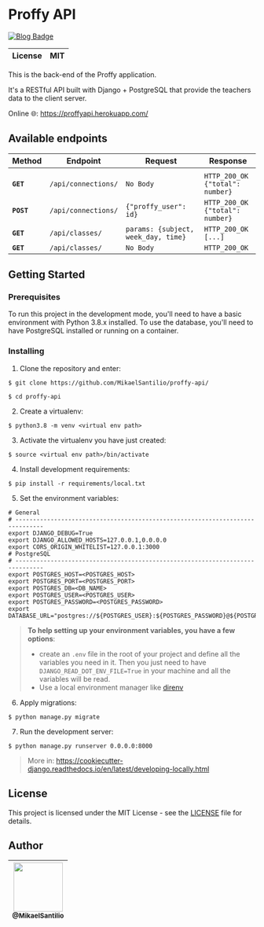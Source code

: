 # Proffy API

[![Blog Badge](https://img.shields.io/badge/Cookiecutter%20Django-black?label=built%20with&style=flat&logo=Django&color=12100e)](https://github.com/pydanny/cookiecutter-django/)



| License       | MIT           |
| ------------- |:-------------:|

This is the back-end of the Proffy application.

It's a RESTful API built with Django + PostgreSQL that 
provide the teachers data to the client server.

Online 🌐: https://proffyapi.herokuapp.com/


## Available endpoints


| Method     | Endpoint        | Request                                             | Response                                 |
| ---------- | --------------- | --------------------------------------------------- | ---------------------------------------- |
|  |
| **`GET`**  | `/api/connections/` | `No Body`                                           | `HTTP_200_OK`<br>`{"total": number}` |
| **`POST`** | `/api/connections/` | `{"proffy_user": id}`                               | `HTTP_200_OK`<br>`{"total": number}` |
| **`GET`**  | `/api/classes/`     | `params: {subject, week_day, time}`                                           | `HTTP_200_OK`<br>`[...]`                    |
| **`GET`**  | `/api/classes/`     | `No Body` | `HTTP_200_OK`                            |

## Getting Started

### Prerequisites
To run this project in the development mode, you'll need to have a basic environment with Python 3.8.x installed. To use the database, you'll need to have PostgreSQL installed or running on a container.

### Installing
1. Clone the repository and enter:
```shell
$ git clone https://github.com/MikaelSantilio/proffy-api/

$ cd proffy-api 
```

2. Create a virtualenv:
```shell
$ python3.8 -m venv <virtual env path>
```

3. Activate the virtualenv you have just created:
```shell
$ source <virtual env path>/bin/activate
```

4. Install development requirements:
```shell
$ pip install -r requirements/local.txt
```

5. Set the environment variables:
```
# General
# ------------------------------------------------------------------------------
export DJANGO_DEBUG=True
export DJANGO_ALLOWED_HOSTS=127.0.0.1,0.0.0.0
export CORS_ORIGIN_WHITELIST=127.0.0.1:3000
# PostgreSQL
# ------------------------------------------------------------------------------
export POSTGRES_HOST=<POSTGRES_HOST>
export POSTGRES_PORT=<POSTGRES_PORT>
export POSTGRES_DB=<DB_NAME>
export POSTGRES_USER=<POSTGRES_USER>
export POSTGRES_PASSWORD=<POSTGRES_PASSWORD>
export DATABASE_URL="postgres://${POSTGRES_USER}:${POSTGRES_PASSWORD}@${POSTGRES_HOST}:${POSTGRES_PORT}/${POSTGRES_DB}"
```
> **To help setting up your environment variables, you have a few options**:
> - create an `.env` file in the root of your project and define all the variables you need in it. Then you just need to have `DJANGO_READ_DOT_ENV_FILE=True` in your machine and all the variables will be read.
> - Use a local environment manager like [direnv](https://direnv.net/)

6. Apply migrations:
```shell
$ python manage.py migrate
```

7. Run the development server:
```shell
$ python manage.py runserver 0.0.0.0:8000
```

> More in: https://cookiecutter-django.readthedocs.io/en/latest/developing-locally.html

## License

This project is licensed under the MIT License - see the [LICENSE](https://github.com/MikaelSantilio/proffy-api/blob/master/LICENSE) file for details.

## Author

| [<img src="https://avatars1.githubusercontent.com/u/40041499?s=460&u=b484cfea7185c43f1a07cc8ba3a75a82cdc20b27&v=4" width=100><br><sub>@MikaelSantilio</sub>](https://github.com/MikaelSantilio) |
| :---: |
